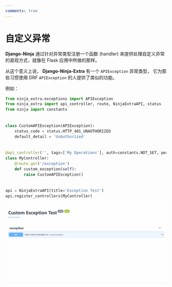 ```yaml
---
comments: true
---
```

# **自定义异常**
**Django-Ninja** 通过针对异常类型注册一个函数 (handler) 来提供处理自定义异常的直观方式，就像在 Flask 应用中所做的那样。

从这个意义上说， **Django-Ninja-Extra** 有一个 `APIException` 异常类型， 它为那些习惯使用 DRF `APIException` 的人提供了类似的功能。

例如： 
```python
from ninja_extra.exceptions import APIException
from ninja_extra import api_controller, route, NinjaExtraAPI, status
from ninja import constants


class CustomAPIException(APIException):
    status_code = status.HTTP_401_UNAUTHORIZED
    default_detail = 'UnAuthorized'

    
@api_controller('', tags=['My Operations'], auth=constants.NOT_SET, permissions=[])
class MyController:
    @route.get('/exception')
    def custom_exception(self):
        raise CustomAPIException()


api = NinjaExtraAPI(title='Exception Test')
api.register_controllers(MyController)
```
![Preview](../images/custom_exception.gif)
